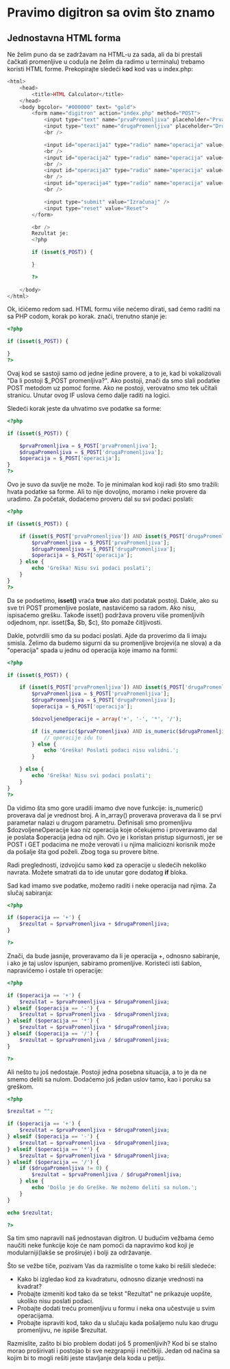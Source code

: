 # Pravimo digitron sa ovim što znamo

## Jednostavna HTML forma

Ne želim puno da se zadržavam na HTML-u za sada, ali da bi prestali čačkati promenljive u codu(a ne želim da radimo u terminalu) trebamo koristi HTML forme. Prekopirajte sledeći k**o**d kod vas u index.php:
```php
<html>
	<head>
		<title>HTML Calculator</title>
	</head>
	<body bgcolor= "#000000" text= "gold">
		<form name="digitron" action="index.php" method="POST">
			<input type="text" name="prvaPromenljiva" placeholder="Prva Promenljiva" />
			<input type="text" name="drugaPromenljiva" placeholder="Druga Promenljiva" />
			<br />

			<input id="operacija1" type="radio" name="operacija" value="+" /> <label for="operacija1">Sabiranje</label>
			<br />
			<input id="operacija2" type="radio" name="operacija" value="-" /> <label for="operacija2">Oduzimanje</label>
			<br />
			<input id="operacija3" type="radio" name="operacija" value="*" /> <label for="operacija1">Množenje</label>
			<br />
			<input id="operacija4" type="radio" name="operacija" value="/" /> <label for="operacija4">Deljenje</label>
			<br />

			<input type="submit" value="Izračunaj" />
			<input type="reset" value="Reset">
		</form>

		<br />
		Rezultat je:
		<?php 

		if (isset($_POST)) {

		}

		?>
		 
	</body>
</html>
```

Ok, ićićemo redom sad. HTML formu više nećemo dirati, sad ćemo raditi na sa PHP codom, korak po korak. znači, trenutno stanje je:
```php
<?php 

if (isset($_POST)) {

}
?>
```

Ovaj kod se sastoji samo od jedne jedine provere, a to je, kad bi vokalizovali "Da li postoji $_POST promenljiva?". Ako postoji, znači da smo slali podatke POST metodom uz pomoć forme. Ako ne postoji, verovatno smo tek učitali stranicu. Unutar ovog IF uslova ćemo dalje raditi na logici.

Sledeći korak jeste da uhvatimo sve podatke sa forme:
```php
<?php 

if (isset($_POST)) {

	$prvaPromenljiva = $_POST['prvaPromenljiva'];
	$drugaPromenljiva = $_POST['drugaPromenljiva'];
	$operacija = $_POST['operacija'];
}
?>
```

Ovo je suvo da suvlje ne može. To je minimalan kod koji radi što smo tražili: hvata podatke sa forme. Ali to nije dovoljno, moramo i neke provere da uradimo. Za početak, dodaćemo proveru dal su svi podaci poslati:

```php
<?php 

if (isset($_POST)) {

	if (isset($_POST['prvaPromenljiva']) AND isset($_POST['drugaPromenljiva']) AND isset($_POST['operacija'])) {
		$prvaPromenljiva = $_POST['prvaPromenljiva'];
		$drugaPromenljiva = $_POST['drugaPromenljiva'];
		$operacija = $_POST['operacija'];
	} else {
		echo 'Greška! Nisu svi podaci poslati';
	}
}
?>
```
Da se podsetimo, **isset()** vraća **true** ako dati podatak postoji. Dakle, ako su sve tri POST promenljive poslate, nastavićemo sa radom. Ako nisu, ispisaćemo grešku. Takođe isset() podržava proveru više promenljivih odjednom, npr. isset($a, $b, $c), što pomaže čitljivosti.

Dakle, potvrdili smo da su podaci poslati. Ajde da proverimo da li imaju smisla. Želimo da budemo sigurni da su promenljive brojevi(a ne slova) a da "operacija" spada u jednu od operacija koje imamo na formi:

```php
<?php 

if (isset($_POST)) {

	if (isset($_POST['prvaPromenljiva']) AND isset($_POST['drugaPromenljiva']) AND isset($_POST['operacija'])) {
		$prvaPromenljiva = $_POST['prvaPromenljiva'];
		$drugaPromenljiva = $_POST['drugaPromenljiva'];
		$operacija = $_POST['operacija'];

		$dozvoljeneOperacije = array('+', '-', '*', '/');

		if (is_numeric($prvaPromenljiva) AND is_numeric($drugaPromenljiva) AND in_array($operacija, $dozvoljeneOperacije)) {
			// operacije idu tu
		} else {
			echo 'Greška! Poslati podaci nisu validni.';
		}

	} else {
		echo 'Greška! Nisu svi podaci poslati';
	}
}
?>
```
Da vidimo šta smo gore uradili imamo dve nove funkcije: is\_numeric() proverava dal je vrednost broj. A in\_array() proverava proverava da li se prvi parametar nalazi u drugom parametru. Definisali smo promenljivu $dozvoljeneOperacije kao niz operacija koje očekujemo i proveravamo dal je poslata $operacija jedna od njih. Ovo je i koristan pristup sigurnosti, jer se POST i GET podacima ne može verovati i u njima maliciozni korisnik može da pošalje šta god poželi. Zbog toga su provere bitne.

Radi preglednosti, izdvojiću samo k**o**d za operacije u sledećih nekoliko navrata. Možete smatrati da to ide unutar gore dodatog **if** bloka.

Sad kad imamo sve podatke, možemo raditi i neke operacija nad njima. Za slučaj sabiranja:

```php
<?php

if ($operacija == '+') {
	$rezultat = $prvaPromenljiva + $drugaPromenljiva;
}

?>
```
Znači, da bude jasnije, proveravamo da li je operacija +, odnosno sabiranje, i ako je taj uslov ispunjen, sabiramo promenljive. Koristeći isti šablon, napravićemo i ostale tri operacije:

```php
<?php

if ($operacija == '+') {
	$rezultat = $prvaPromenljiva + $drugaPromenljiva;
} elseif ($operacija == '-') {
	$rezultat = $prvaPromenljiva - $drugaPromenljiva;
} elseif ($operacija == '*') {
	$rezultat = $prvaPromenljiva * $drugaPromenljiva;
} elseif ($operacija == '/') {
	$rezultat = $prvaPromenljiva / $drugaPromenljiva;
}   

?>
```
Ali nešto tu još nedostaje. Postoji jedna posebna situacija, a to je da ne smemo deliti sa nulom. Dodaćemo još jedan uslov tamo, kao i poruku sa greškom.

```php
<?php

$rezultat = "";

if ($operacija == '+') {
	$rezultat = $prvaPromenljiva + $drugaPromenljiva;
} elseif ($operacija == '-') {
	$rezultat = $prvaPromenljiva - $drugaPromenljiva;
} elseif ($operacija == '*') {
	$rezultat = $prvaPromenljiva * $drugaPromenljiva;
} elseif ($operacija == '/') {
	if ($drugaPromenljiva != 0) {
		$rezultat = $prvaPromenljiva / $drugaPromenljiva;
	} else {
		echo 'Došlo je do Greške. Ne možemo deliti sa nulom.';
	}
}

echo $rezultat;

?>
```
Sa tim smo napravili naš jednostavan digitron. U budućim vežbama ćemo naučiti neke funkcije koje će nam pomoći da napravimo kod koji je modularniji(lakše se proširuje) i bolji za održavanje.

Što se vežbe tiče, pozivam Vas da razmislite o tome kako bi rešili sledeće:
* Kako bi izgledao kod za kvadraturu, odnosno dizanje vrednosti na kvadrat?
* Probajte izmeniti kod tako da se tekst "Rezultat" ne prikazuje uopšte, ukoliko nisu poslati podaci.
* Probajte dodati treću promenljivu u formu i neka ona učestvuje u svim operacijama.
* Probajte ispraviti kod, tako da u slučaju kada pošaljemo nulu kao drugu promenljivu, ne ispiše $rezultat.

Razmislite, zašto bi bio problem dodati još 5 promenljivih? Kod bi se stalno morao proširivati i postojao bi sve nezgrapniji i nečitkiji. Jedan od načina sa kojim bi to mogli rešiti jeste stavljanje dela koda u petlju.